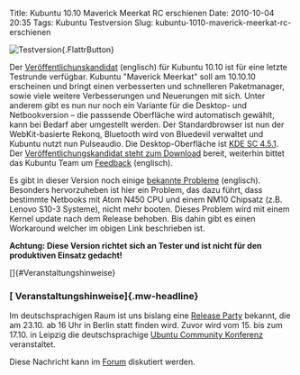 Title: Kubuntu 10.10 Maverick Meerkat RC erschienen
Date: 2010-10-04 20:35
Tags: Kubuntu Testversion
Slug: kubuntu-1010-maverick-meerkat-rc-erschienen

![Testversion](http://wiki.kubuntu-de.org/images/Testsoftware48x48.png)[](http://www.kubuntu-de.org/nachrichten/kubuntu/kubuntu-testversion/2036-kubuntu-10-10-maverick-meerkat-rc-erschienen){.FlattrButton}

Der
[Veröffentlichunskandidat](https://wiki.kubuntu.org/MaverickMeerkat/RC/Kubuntu "https://wiki.kubuntu.org/MaverickMeerkat/RC/Kubuntu")
(englisch) für Kubuntu 10.10 ist für eine letzte Testrunde verfügbar.
Kubuntu "Maverick Meerkat" soll am 10.10.10 erscheinen und bringt einen
verbesserten und schnelleren Paketmanager, sowie viele weitere
Verbesserungen und Neuerungen mit sich. Unter anderem gibt es nun nur
noch ein Variante für die Desktop- und Netbookversion – die passsende
Oberfläche wird automatisch gewählt, kann bei Bedarf aber umgestellt
werden. Der Standardbrowser ist nun der WebKit-basierte Rekonq,
Bluetooth wird von Bluedevil verwaltet und Kubuntu nutzt nun Pulseaudio.
Die Desktop-Oberfläche ist [KDE SC
4.5.1](http://www.kubuntu-de.org/nachrichten/software/kde/2033-kde-sc-4-5-1-mit-paketen-fuer-kubuntu-erschienen "http://www.kubuntu-de.org/nachrichten/software/kde/2033-kde-sc-4-5-1-mit-paketen-fuer-kubuntu-erschienen").
Der [Veröffentlichungskandidat steht zum
Download](http://releases.ubuntu.com/kubuntu/maverick/ "http://releases.ubuntu.com/kubuntu/maverick/")
bereit, weiterhin bittet das Kubuntu Team um
[Feedback](https://wiki.kubuntu.org/MaverickMeerkat/RC/Kubuntu/Feedback "https://wiki.kubuntu.org/MaverickMeerkat/RC/Kubuntu/Feedback")
(englisch).


Es gibt in dieser Version noch einige [bekannte
Probleme](https://wiki.ubuntu.com/MaverickMeerkat/TechnicalOverview#Known%20issues "https://wiki.ubuntu.com/MaverickMeerkat/TechnicalOverview#Known%20issues")
(englisch). Besonders hervorzuheben ist hier ein Problem, das dazu
führt, dass bestimmte Netbooks mit Atom N450 CPU und einem NM10 Chipsatz
(z.B. Lenovo S10-3 Systeme), nicht mehr booten. Dieses Problem wird mit
einem Kernel update nach dem Release behoben. Bis dahin gibt es einen
Workaround welcher im obigen Link beschrieben ist.


<!--break--><!--break-->

**Achtung: Diese Version richtet sich an Tester und ist nicht für den
produktiven Einsatz gedacht!**


[]{#Veranstaltungshinweise}  

### [ Veranstaltungshinweise]{.mw-headline}


Im deutschsprachigen Raum ist uns bislang eine [Release
Party](http://ubuntu-berlin.de/maverick-release-party "http://ubuntu-berlin.de/maverick-release-party")
bekannt, die am 23.10. ab 16 Uhr in Berlin statt finden wird. Zuvor wird
vom 15. bis zum 17.10. in Leipzig die deutschsprachige [Ubuntu Community
Konferenz](http://ubucon.de/ "http://ubucon.de/") veranstaltet.



Diese Nachricht kann im
[Forum](http://forum.kubuntu-de.org/index.php?board=1.0 "http://forum.kubuntu-de.org/index.php?board=1.0")
diskutiert werden.




